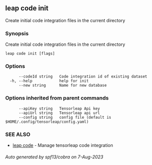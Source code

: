 ## leap code init

Create initial code integration files in the current directory

### Synopsis

Create initial code integration files in the current directory

```
leap code init [flags]
```

### Options

```
      --codeId string   Code integration id of existing dataset
  -h, --help            help for init
      --new string      Name for new database
```

### Options inherited from parent commands

```
      --apiKey string   Tensorleap Api key
      --apiUrl string   Tensorleap api url
      --config string   config file (default is $HOME/.config/tensorleap/config.yaml)
```

### SEE ALSO

* [leap code](leap_code.md)	 - Manage tensorleap code integration

###### Auto generated by spf13/cobra on 7-Aug-2023
